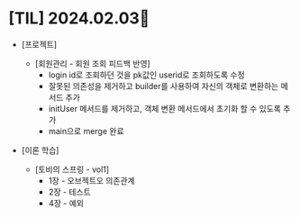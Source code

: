 # [TIL] 2024.02.03📒

* [프로젝트]
  * [회원관리 - 회원 조회 피드백 반영]
    * login id로 조회하던 것을 pk값인 userid로 조회하도록 수정
    * 잘못된 의존성을 제거하고 builder를 사용하여 자신의 객체로 변환하는 메서드 추가
    * initUser 메서드를 제거하고, 객체 변환 메서드에서 초기화 할 수 있도록 추가
    * main으로 merge 완료

* [이론 학습]
  * [토비의 스프링 - vol1]
    * 1장 - 오브젝트오 의존관계
    * 2장 - 테스트
    * 4장 - 예외
